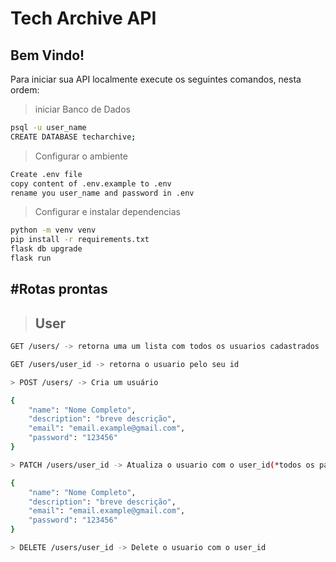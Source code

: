 # Tech Archive API

## **Bem Vindo!**

Para iniciar sua API localmente execute os seguintes comandos, nesta ordem:

>iniciar Banco de Dados
```sh
psql -u user_name
CREATE DATABASE techarchive;
```
> Configurar o ambiente
```sh
Create .env file
copy content of .env.example to .env
rename you user_name and password in .env
```

> Configurar e instalar dependencias
```sh
python -m venv venv
pip install -r requirements.txt
flask db upgrade
flask run
```

## #**Rotas prontas**

> ## User

```sh
GET /users/ -> retorna uma um lista com todos os usuarios cadastrados

GET /users/user_id -> retorna o usuario pelo seu id
```

```sh
> POST /users/ -> Cria um usuário

{
	"name": "Nome Completo",
	"description": "breve descrição",
	"email": "email.example@gmail.com",
	"password": "123456"
}
```

```sh
> PATCH /users/user_id -> Atualiza o usuario com o user_id(*todos os parametros são opcionais)

{
	"name": "Nome Completo",
	"description": "breve descrição",
	"email": "email.example@gmail.com",
	"password": "123456"
}
```

```sh
> DELETE /users/user_id -> Delete o usuario com o user_id
```
